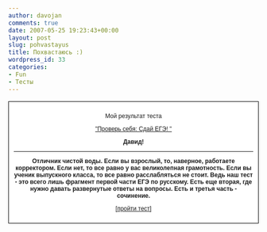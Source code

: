 ```yaml
---
author: davojan
comments: true
date: 2007-05-25 19:23:43+00:00
layout: post
slug: pohvastayus
title: Похвастаюсь :)
wordpress_id: 33
categories:
- Fun
- Тесты
---
```



<table bgcolor="white" border="0" width="300" >
<tr >

<td bgcolor="#ffffff" style="border: 1px solid #000000; padding: 10px; font-family: Arial; font-size: 9pt" align="center" >


Мой результат теста


["Проверь себя: Сдай ЕГЭ!
"](http://kp.ru/tests/eg)


**Давид!**


** **


**Отличник чистой воды. Если вы взрослый, то, наверное, работаете корректором. Если нет, то все равно у вас великолепная грамотность. Если вы ученик выпускного класса, то все равно расслабляться не стоит. Ведь наш тест - это всего лишь фрагмент первой части ЕГЭ по русскому. Есть еще вторая, где нужно давать развернутые ответы на вопросы. Есть и третья часть - сочинение.**




[[пройти тест]](http://kp.ru/tests/eg)



</td>
</tr>
</table>
